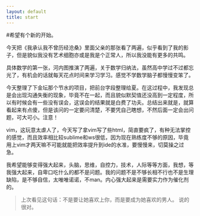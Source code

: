 ```yaml
---
layout: default
title: start
---
```


#希望有个新的开始。

今天把《我承认我不曾历经沧桑》里面父亲的那张看了两遍，似乎看到了我的影子，但是貌似我没有艺术细胞亦或是我是个正常人，所以我没能有更多的共鸣。

具体数学的第一张，河内图推演了两遍，关于数学归纳法，虽然高中学过不过都忘光了，有机会的话就每天花点时间来学习学习。感觉不学数学脑子都慢慢变笨了。

今天整理了下金坛那个节水的项目，把前台字段整理给夏。在这过程中，我发现总是会出现沟通失衡的现象，毕竟不在一起，而且貌似默契值还没高到一定程度，所以有时候会有一些没有误会，这误会的结果就是白费了功夫。总结出来就是，就算看起来有点傻，但是该问的一定要问清楚，不要凭自己瞎想，不然后面一定会出问题，可大可小。注意！

vim，这玩意太虐人了，今天写了拿vim写了些html，简直要疯了，有种无法掌控的感觉，而且效率相比较sublime和ws很低，因为现在熟练度不够的原因，毕竟用上vim才两天嘛不可能就能把效率提升到ide的水准，要慢慢来，切莫操之过急。

我希望能够变得强大起来，头脑，思维，自控力，技术，人际等等方面，我想，等我强大起来，自卑口吃什么的都不是问题。我的问题不是不够长相不行也不是生理缺陷，是不够自信，太唯唯诺诺，不man。内心强大起来是需要实力作为催化剂的。

> 上次看见这句话：不是要让她喜欢上你，而是要成为她喜欢的男人。
说的很对。
